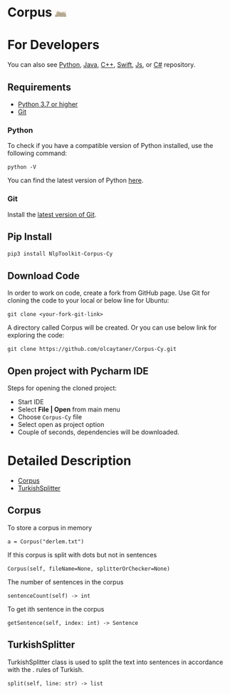 Corpus [<img src="https://github.com/StarlangSoftware/Corpus/blob/master/video.jpg" width="5%">](https://youtu.be/xTrdKY5uI08)
============

For Developers
============
You can also see [Python](https://github.com/starlangsoftware/Corpus-Py), [Java](https://github.com/starlangsoftware/Corpus), [C++](https://github.com/starlangsoftware/Corpus-CPP), [Swift](https://github.com/starlangsoftware/Corpus-Swift), [Js](https://github.com/starlangsoftware/Corpus-Js), or [C#](https://github.com/starlangsoftware/Corpus-CS) repository.

## Requirements

* [Python 3.7 or higher](#python)
* [Git](#git)

### Python 

To check if you have a compatible version of Python installed, use the following command:

    python -V
    
You can find the latest version of Python [here](https://www.python.org/downloads/).

### Git

Install the [latest version of Git](https://git-scm.com/book/en/v2/Getting-Started-Installing-Git).

## Pip Install

	pip3 install NlpToolkit-Corpus-Cy

## Download Code

In order to work on code, create a fork from GitHub page. 
Use Git for cloning the code to your local or below line for Ubuntu:

	git clone <your-fork-git-link>

A directory called Corpus will be created. Or you can use below link for exploring the code:

	git clone https://github.com/olcaytaner/Corpus-Cy.git

## Open project with Pycharm IDE

Steps for opening the cloned project:

* Start IDE
* Select **File | Open** from main menu
* Choose `Corpus-Cy` file
* Select open as project option
* Couple of seconds, dependencies will be downloaded. 

Detailed Description
============

+ [Corpus](#corpus)
+ [TurkishSplitter](#turkishsplitter)

## Corpus

To store a corpus in memory

	a = Corpus("derlem.txt")

If this corpus is split with dots but not in sentences

	Corpus(self, fileName=None, splitterOrChecker=None)

The number of sentences in the corpus

	sentenceCount(self) -> int

To get ith sentence in the corpus

	getSentence(self, index: int) -> Sentence

## TurkishSplitter

TurkishSplitter class is used to split the text into sentences in accordance with the . rules of Turkish.

	split(self, line: str) -> list
